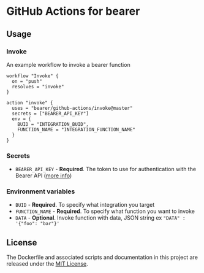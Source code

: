 # GitHub Actions for bearer

## Usage

### Invoke

An example workflow to invoke a bearer function

```
workflow "Invoke" {
  on = "push"
  resolves = "invoke"
}

action "invoke" {
  uses = "bearer/github-actions/invoke@master"
  secrets = ["BEARER_API_KEY"]
  env = {
    BUID = "INTEGRATION_BUID",
    FUNCTION_NAME = "INTEGRATION_FUNCTION_NAME"
  }
}

```

### Secrets

- `BEARER_API_KEY` - **Required**. The token to use for authentication with the Bearer API ([more info](https://app.bearer.sh/keys))

### Environment variables

- `BUID` - **Required**. To specify what integration you target
- `FUNCTION_NAME` - **Required**. To specify what function you want to invoke
- `DATA` - **Optional**. Invoke function with data, JSON string ex `"DATA" : '{"foo": "bar"}'`

## License

The Dockerfile and associated scripts and documentation in this project are released under the [MIT License](LICENSE).
